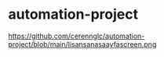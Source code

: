 # automation-project
https://github.com/cerennglc/automation-project/blob/main/lisansanasaayfascreen.png
